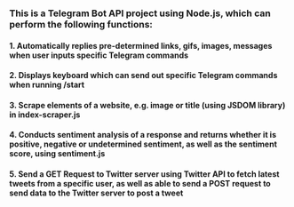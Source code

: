 ### This is a Telegram Bot API project using Node.js, which can perform the following functions:
#### 1. Automatically replies pre-determined links, gifs, images, messages when user inputs specific Telegram commands
#### 2. Displays keyboard which can send out specific Telegram commands when running /start
#### 3. Scrape elements of a website, e.g. image or title (using JSDOM library) in index-scraper.js
#### 4. Conducts sentiment analysis of a response and returns whether it is positive, negative or undetermined sentiment, as well as the sentiment score, using sentiment.js
#### 5. Send a GET Request to Twitter server using Twitter API to fetch latest tweets from a specific user, as well as able to send a POST request to send data to the Twitter server to post a tweet
